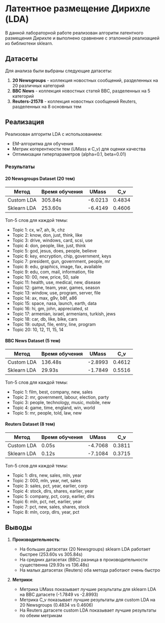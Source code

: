 # Латентное размещение Дирихле (LDA)

В данной лабораторной работе реализован алгоритм латентного размещения Дирихле и выполнено сравнение с эталонной реализацией из библиотеки sklearn.

## Датасеты

Для анализа были выбраны следующие датасеты:

1. **20 Newsgroups** - коллекция новостных сообщений, разделенных на 20 различных категорий
2. **BBC News** - коллекция новостных статей BBC, разделенных на 5 категорий
3. **Reuters-21578** - коллекция новостных сообщений Reuters, разделенных на 8 основных тем

## Реализация

Реализован алгоритм LDA с использованием:
- EM-алгоритма для обучения
- Метрик когерентности тем (UMass и C_v) для оценки качества
- Оптимизации гиперпараметров (alpha=0.1, beta=0.01)

### Результаты

#### 20 Newsgroups Dataset (20 тем)

| Метод | Время обучения | UMass | C_v |
|-------|----------------|-------|-----|
| Custom LDA | 305.84s | -6.0213 | 0.4834 |
| Sklearn LDA | 253.60s | -6.4149 | 0.4606 |

Топ-5 слов для каждой темы:
- Topic 1: cx, w7, ah, lk, chz
- Topic 2: know, don, just, think, like
- Topic 3: drive, windows, card, scsi, use
- Topic 4: don, people, like, just, think
- Topic 5: god, jesus, does, people, believe
- Topic 6: key, encryption, chip, government, keys
- Topic 7: president, gun, government, people, mr
- Topic 8: edu, graphics, image, fax, available
- Topic 9: edu, com, mail, information, file
- Topic 10: 00, new, price, 50, sale
- Topic 11: health, use, medical, new, disease
- Topic 12: game, team, year, games, season
- Topic 13: window, use, program, server, file
- Topic 14: ax, max, g9v, b8f, a86
- Topic 15: space, nasa, launch, earth, data
- Topic 16: hi, gm, john, appreciated, st
- Topic 17: armenian, israel, armenians, turkish, jews
- Topic 18: car, db, like, bike, cars
- Topic 19: output, file, entry, line, program
- Topic 20: 10, 12, 11, 15, 14

#### BBC News Dataset (5 тем)

| Метод | Время обучения | UMass | C_v |
|-------|----------------|-------|-----|
| Custom LDA | 136.48s | -2.8993 | 0.4612 |
| Sklearn LDA | 29.93s | -1.7849 | 0.5516 |

Топ-5 слов для каждой темы:
- Topic 1: film, best, company, new, sales
- Topic 2: mr, government, labour, election, party
- Topic 3: people, technology, music, mobile, new
- Topic 4: game, time, england, win, world
- Topic 5: mr, people, told, law, new

#### Reuters Dataset (8 тем)

| Метод | Время обучения | UMass | C_v |
|-------|----------------|-------|-----|
| Custom LDA | 0.05s | -4.7068 | 0.3811 |
| Sklearn LDA | 0.12s | -7.1084 | 0.3715 |

Топ-5 слов для каждой темы:
- Topic 1: dlrs, new, sales, mln, year
- Topic 2: 000, mln, year, net, sales
- Topic 3: sales, pct, year, earlier, corp
- Topic 4: stock, dlrs, shares, earlier, year
- Topic 5: company, pct, corp, earlier, dlrs
- Topic 6: mln, pct, net, earlier, year
- Topic 7: pct, new, sales, shares, stock
- Topic 8: mln, corp, dlrs, year, pct

## Выводы

1. **Производительность**:
   - На больших датасетах (20 Newsgroups) sklearn LDA работает быстрее (253.60s vs 305.84s)
   - На средних датасетах (BBC) разница в производительности существенна (29.93s vs 136.48s)
   - На малых датасетах (Reuters) оба метода работают очень быстро

2. **Метрики**:
   - Метрика UMass показывает лучшие результаты для sklearn LDA на BBC датасете (-1.7849 vs -2.8993)
   - Метрика C_v показывает лучшие результаты для custom LDA на 20 Newsgroups (0.4834 vs 0.4606)
   - На Reuters датасете custom LDA показывает лучшие результаты по обеим метрикам
